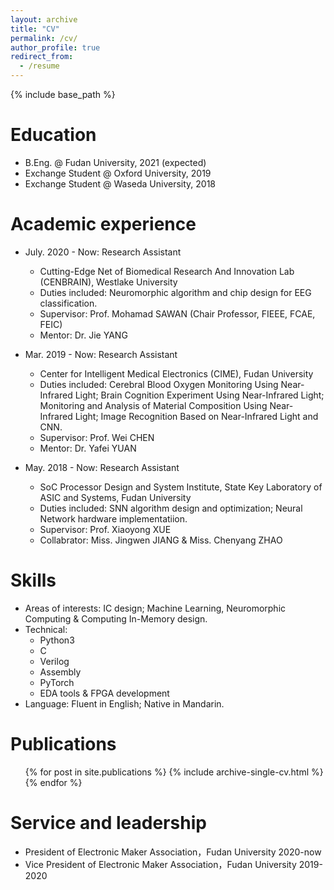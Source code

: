 ```yaml
---
layout: archive
title: "CV"
permalink: /cv/
author_profile: true
redirect_from:
  - /resume
---
```


{% include base_path %}

Education
======
* B.Eng. @ Fudan University, 2021 (expected)
* Exchange Student @ Oxford University, 2019
* Exchange Student @ Waseda University, 2018

Academic experience
======
* July. 2020 - Now: Research Assistant
  * Cutting-Edge Net of Biomedical Research And Innovation Lab (CENBRAIN), Westlake University
  * Duties included: Neuromorphic algorithm and chip design for EEG classification.
  * Supervisor: Prof. Mohamad SAWAN (Chair Professor, FIEEE, FCAE, FEIC)
  * Mentor: Dr. Jie YANG
  
* Mar. 2019 - Now: Research Assistant
  * Center for Intelligent Medical Electronics (CIME), Fudan University
  * Duties included: Cerebral Blood Oxygen Monitoring Using Near-Infrared Light; Brain Cognition Experiment Using Near-Infrared Light; Monitoring and Analysis of Material Composition Using Near-Infrared Light; Image Recognition Based on Near-Infrared Light and CNN.
  * Supervisor: Prof. Wei CHEN 
  * Mentor: Dr. Yafei YUAN

* May. 2018 - Now: Research Assistant
  * SoC Processor Design and System Institute, State Key Laboratory of ASIC and Systems, Fudan University
  * Duties included: SNN algorithm design and optimization; Neural Network hardware implementatiion.
  * Supervisor: Prof. Xiaoyong XUE
  * Collabrator: Miss. Jingwen JIANG & Miss. Chenyang ZHAO
  
Skills
======
* Areas of interests: IC design; Machine Learning, Neuromorphic Computing & Computing In-Memory design. 
* Technical:
  * Python3
  * C
  * Verilog
  * Assembly
  * PyTorch
  * EDA tools & FPGA development
* Language: Fluent in English; Native in Mandarin.

Publications
======
  <ul>{% for post in site.publications %}
    {% include archive-single-cv.html %}
  {% endfor %}</ul>
  
  
Service and leadership
======
* President of Electronic Maker Association，Fudan University 2020-now
* Vice President of Electronic Maker Association，Fudan University 2019-2020
